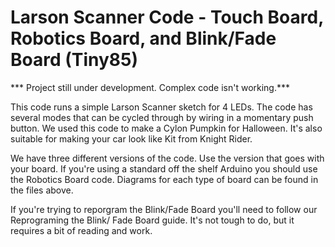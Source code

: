 # Larson Scanner Code - Touch Board, Robotics Board, and Blink/Fade Board (Tiny85)

*** Project still under development.  Complex code isn't working.***

This code runs a simple Larson Scanner sketch for 4 LEDs. The code has several modes that can be cycled through by wiring in a momentary push button.  We used this code to make a Cylon Pumpkin for Halloween.  It's also suitable for making your car look like Kit from Knight Rider.

We have three different versions of the code.  Use the version that goes with your board.  If you're using a standard off the shelf Arduino you should use the Robotics Board code.  Diagrams for each type of board can be found in the files above.

If you're trying to reporgram the Blink/Fade Board you'll need to follow our Reprograming the Blink/ Fade Board guide.  It's not tough to do, but it requires a bit of reading and work. 
